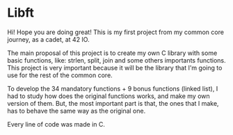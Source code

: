 # Libft
Hi! Hope you are doing great! 
This is my first project from my common core journey, as a cadet, at 42 IO.

The main proposal of this project is to create my own C library with some basic functions, like: strlen, split, join and some others importants functions. This project is very important because it will be the library that I'm going to use for the rest of the common core. 

To develop the 34 mandatory functions + 9 bonus functions (linked list), I had to study how does the original functions works, and make my own version of them. But, the most important part is that, the ones that I make, has to behave the same way as the original one. 

Every line of code was made in C.

